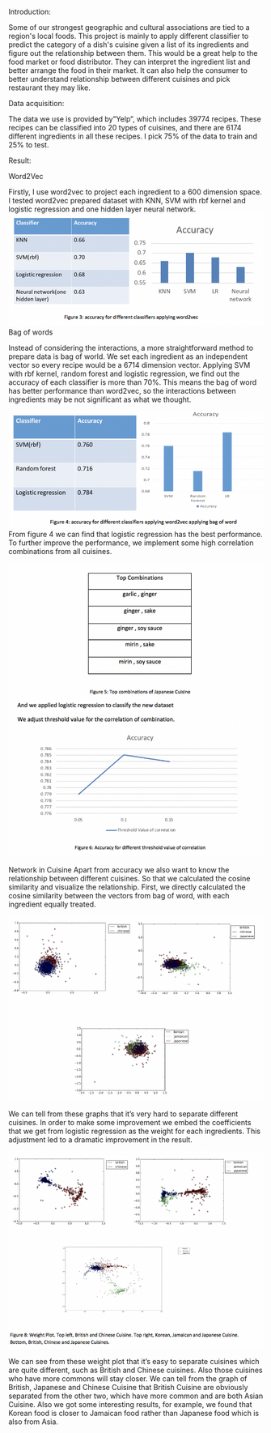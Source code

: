 Introduction:

Some of our strongest geographic and cultural associations are tied to a region's local foods. This project is mainly to apply different classifier to predict the category of a dish's cuisine given a list of its ingredients and figure out the relationship between them. This would be a great help to the food market or food distributor. They can interpret the ingredient list and better arrange the food in their market. It can also help the consumer to better understand relationship between different cuisines and pick restaurant they may like.

Data acquisition:

The data we use is provided by”Yelp”, which includes 39774 recipes. These recipes can be classified into 20 types of cuisines, and there are 6174 different ingredients in all these recipes.  I pick 75% of the data to train and 25% to test. 

Result:

Word2Vec

Firstly, I use word2vec to project each ingredient to a 600 dimension space. I tested word2vec prepared dataset with KNN, SVM with rbf kernel and logistic regression and one hidden layer neural network. ![](https://github.com/danwang123/Cusine_Prediction/blob/master/Images/word2.jpeg?raw=true)
Bag of words

Instead of considering the interactions, a more straightforward method to prepare data is bag of world. We set each ingredient as an independent vector so every recipe would be a 6714 dimension vector. Applying SVM with rbf kernel, random forest and logistic regression, we find out the accuracy of each classifier is more than 70%. This means the bag of word has better performance than word2vec, so the interactions between ingredients may be not significant as what we thought.

![](https://github.com/danwang123/Cusine_Prediction/blob/master/Images/bow.jpeg?raw=true)
From figure 4 we can find that logistic regression has the best performance. To further improve the performance, we implement some high correlation combinations from all cuisines.

![](https://github.com/danwang123/Cusine_Prediction/blob/master/Images/threshold.jpeg?raw=true)

Network in Cuisine
Apart from accuracy we also want to know the relationship between different cuisines. So that we calculated the cosine similarity and visualize the relationship. 
First, we directly calculated the cosine similarity between the vectors from bag of word, with each ingredient equally treated. 

![](https://github.com/danwang123/Cusine_Prediction/blob/master/Images/data_vis.jpeg?raw=true)

We can tell from these graphs that it’s very hard to separate different cuisines. In order to make some improvement we embed the coefficients that we get from logistic regression as the weight for each ingredients. This adjustment led to a dramatic improvement in the result.

![](https://github.com/danwang123/Cusine_Prediction/blob/master/Images/data_vis_cof.jpeg?raw=true)

We can see from these weight plot that it’s easy to separate cuisines which are quite different, such as British and Chinese cuisines. Also those cuisines who have more commons will stay closer. We can tell from the graph of British, Japanese and Chinese Cuisine that British Cuisine are obviously separated from the other two, which have more common and are both Asian Cuisine. Also we got some interesting results, for example, we found that Korean food is closer to Jamaican food rather than Japanese food which is also from Asia.

